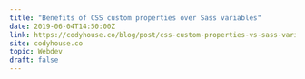 ```yaml
---
title: "Benefits of CSS custom properties over Sass variables"
date: 2019-06-04T14:50:00Z
link: https://codyhouse.co/blog/post/css-custom-properties-vs-sass-variables?utm_medium=RSS&utm_source=hune
site: codyhouse.co
topic: Webdev
draft: false
---
```

